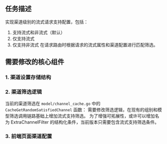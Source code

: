 ## 任务描述

实现渠道级别的流式请求支持配置，包括：
1. 支持流式和非流式（默认）
2. 仅支持流式
3. 仅支持非流式
在请求路由时根据请求的流式属性和渠道配置进行匹配筛选。

## 需要修改的核心组件

### 1. 渠道设置存储结构
### 2. 渠道筛选逻辑

当前的渠道筛选在 `model/channel_cache.go` 中的 `CacheGetRandomSatisfiedChannel` 函数：
需要修改筛选逻辑，在现有的组别和模型筛选调用链路基础上增加流式支持筛选。
为了增强可拓展性，或许可以增加名为 ExtraChannelFilter 的结构化条件，当前版本只需要包含流式支持筛选条件。

### 3. 前端页面渠道配置
